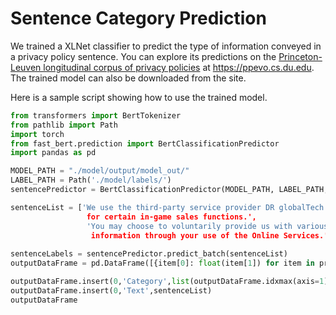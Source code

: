 # Sentence Category Prediction

We trained a XLNet classifier to predict the type of information conveyed in a privacy policy sentence. You can explore its predictions on the [Princeton-Leuven longitudinal corpus of privacy policies](https://privacypolicies.cs.princeton.edu/) at https://ppevo.cs.du.edu. The trained model can also be downloaded from the site. 

Here is a sample script showing how to use the trained model.

```python
from transformers import BertTokenizer
from pathlib import Path
import torch
from fast_bert.prediction import BertClassificationPredictor
import pandas as pd

MODEL_PATH = "./model/output/model_out/"
LABEL_PATH = Path('./model/labels/')
sentencePredictor = BertClassificationPredictor(MODEL_PATH, LABEL_PATH, multi_label=True, model_type='xlnet')

sentenceList = ['We use the third-party service provider DR globalTech Inc. as our online official re-seller and 
                 for certain in-game sales functions.',
                 'You may choose to voluntarily provide us with various personal information and non-personal 
                  information through your use of the Online Services.']
           
sentenceLabels = sentencePredictor.predict_batch(sentenceList)
outputDataFrame = pd.DataFrame([{item[0]: float(item[1]) for item in prediction} for prediction in sentenceLabels])

outputDataFrame.insert(0,'Category',list(outputDataFrame.idxmax(axis=1)))
outputDataFrame.insert(0,'Text',sentenceList)
outputDataFrame
```
